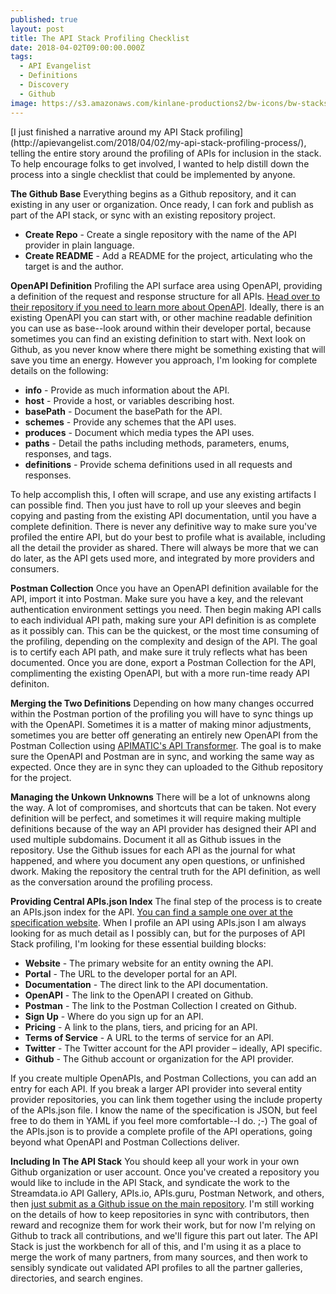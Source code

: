 ```yaml
---
published: true
layout: post
title: The API Stack Profiling Checklist
date: 2018-04-02T09:00:00.000Z
tags:
  - API Evangelist
  - Definitions
  - Discovery
  - Github
image: https://s3.amazonaws.com/kinlane-productions2/bw-icons/bw-stacks.png
---
```

<p></p>[I just finished a narrative around my API Stack profiling](http://apievangelist.com/2018/04/02/my-api-stack-profiling-process/), telling the entire story around the profiling of APIs for inclusion in the stack. To help encourage folks to get involved, I wanted to help distill down the process into a single checklist that could be implemented by anyone.

**The Github Base**
Everything begins as a Github repository, and it can existing in any user or organization. Once ready, I can fork and publish as part of the API stack, or sync with an existing repository project.

- **Create Repo** - Create a single repository with the name of the API provider in plain language.
- **Create README** - Add a README for the project, articulating who the target is and the author.

**OpenAPI Definition**
Profiling the API surface area using OpenAPI, providing a definition of the request and response structure for all APIs. [Head over to their repository if you need to learn more about OpenAPI](https://github.com/OAI/OpenAPI-Specification). Ideally, there is an existing OpenAPI you can start with, or other machine readable definition you can use as base--look around within their developer portal, because sometimes you can find an existing definition to start with. Next look on Github, as you never know where there might be something existing that will save you time an energy. However you approach, I'm looking for complete details on the following:

- **info** - Provide as much information about the API.
- **host** - Provide a host, or variables describing host.
- **basePath** - Document the basePath for the API.
- **schemes** - Provide any schemes that the API uses.
- **produces** - Document which media types the API uses.
- **paths** - Detail the paths including methods, parameters, enums, responses, and tags.
- **definitions** - Provide schema definitions used in all requests and responses.

To help accomplish this, I often will scrape, and use any existing artifacts I can possible find. Then you just have to roll up your sleeves and begin copying and pasting from the existing API documentation, until you have a complete definition. There is never any definitive way to make sure you've profiled the entire API, but do your best to profile what is available, including all the detail the provider as shared. There will always be more that we can do later, as the API gets used more, and integrated by more providers and consumers.

**Postman Collection**
Once you have an OpenAPI definition available for the API, import it into Postman. Make sure you have a key, and the relevant authentication environment settings you need. Then begin making API calls to each individual API path, making sure your API definition is as complete as it possibly can. This can be the quickest, or the most time consuming of the profiling, depending on the complexity and design of the API. The goal is to certify each API path, and make sure it truly reflects what has been documented. Once you are done, export a Postman Collection for the API, complimenting the existing OpenAPI, but with a more run-time ready API definiton.

**Merging the Two Definitions**
Depending on how many changes occurred within the Postman portion of the profiling you will have to sync things up with the OpenAPI. Sometimes it is a matter of making minor adjustments, sometimes you are better off generating an entirely new OpenAPI from the Postman Collection using [APIMATIC's API Transformer](https://apimatic.io/transformer). The goal is to make sure the OpenAPI and Postman are in sync, and working the same way as expected. Once they are in sync they can uploaded to the Github repository for the project.

**Managing the Unkown Unknowns**
There will be a lot of unknowns along the way. A lot of compromises, and shortcuts that can be taken. Not every definition will be perfect, and sometimes it will require making multiple definitions because of the way an API provider has designed their API and used multiple subdomains. Document it all as Github issues in the repository. Use the Github issues for each API as the journal for what happened, and where you document any open questions, or unfinished dwork. Making the repository the central truth for the API definition, as well as the conversation around the profiling process.

**Providing Central APIs.json Index**
The final step of the process is to create an APIs.json index for the API. [You can find a sample one over at the specification website](http://apisjson.org/format.html). When I profile an API using APIs.json I am always looking for as much detail as I possibly can, but for the purposes of API Stack profiling, I'm looking for these essential building blocks:

- **Website** - The primary website for an entity owning the API.
- **Portal** - The URL to the developer portal for an API.
- **Documentation** - The direct link to the API documentation.
- **OpenAPI** - The link to the OpenAPI I created on Github.
- **Postman** - The link to the Postman Collection I created on Github.
- **Sign Up** - Where do you sign up for an API.
- **Pricing** - A link to the plans, tiers, and pricing for an API.
- **Terms of Service** - A URL to the terms of service for an API.
- **Twitter** - The Twitter account for the API provider – ideally, API specific.
- **Github** - The Github account or organization for the API provider.

If you create multiple OpenAPIs, and Postman Collections, you can add an entry for each API. If you break a larger API provider into several entity provider repositories, you can link them together using the include property of the APIs.json file. I know the name of the specification is JSON, but feel free to do them in YAML if you feel more comfortable--I do. ;-) The goal of the APIs.json is to provide a complete profile of the API operations, going beyond what OpenAPI and Postman Collections deliver.

**Including In The API Stack**
You should keep all your work in your own Github organization or user account. Once you've created a repository you would like to include in the API Stack, and syndicate the work to the Streamdata.io API Gallery, APIs.io, APIs.guru, Postman Network, and others, then [just submit as a Github issue on the main repository](https://github.com/api-stack/api-stack/issues). I'm still working on the details of how to keep repositories in sync with contributors, then reward and recognize them for work their work, but for now I'm relying on Github to track all contributions, and we'll figure this part out later. The API Stack is just the workbench for all of this, and I'm using it as a place to merge the work of many partners, from many sources, and then work to sensibly syndicate out validated API profiles to all the partner galleries, directories, and search engines.
